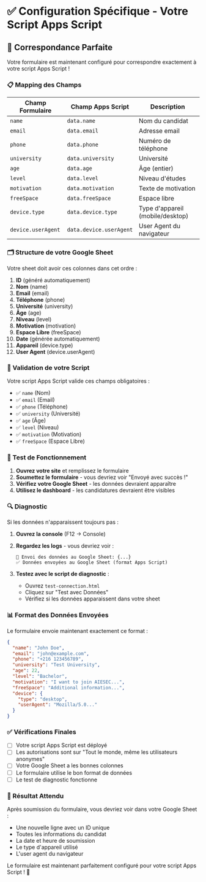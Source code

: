 # ✅ Configuration Spécifique - Votre Script Apps Script

## 🎯 Correspondance Parfaite

Votre formulaire est maintenant configuré pour correspondre exactement à votre script Apps Script !

### 📋 Mapping des Champs

| Champ Formulaire | Champ Apps Script | Description |
|------------------|-------------------|-------------|
| `name` | `data.name` | Nom du candidat |
| `email` | `data.email` | Adresse email |
| `phone` | `data.phone` | Numéro de téléphone |
| `university` | `data.university` | Université |
| `age` | `data.age` | Âge (entier) |
| `level` | `data.level` | Niveau d'études |
| `motivation` | `data.motivation` | Texte de motivation |
| `freeSpace` | `data.freeSpace` | Espace libre |
| `device.type` | `data.device.type` | Type d'appareil (mobile/desktop) |
| `device.userAgent` | `data.device.userAgent` | User Agent du navigateur |

### 🗂️ Structure de votre Google Sheet

Votre sheet doit avoir ces colonnes dans cet ordre :
1. **ID** (généré automatiquement)
2. **Nom** (name)
3. **Email** (email)
4. **Téléphone** (phone)
5. **Université** (university)
6. **Âge** (age)
7. **Niveau** (level)
8. **Motivation** (motivation)
9. **Espace Libre** (freeSpace)
10. **Date** (générée automatiquement)
11. **Appareil** (device.type)
12. **User Agent** (device.userAgent)

### 🔧 Validation de votre Script

Votre script Apps Script valide ces champs obligatoires :
- ✅ `name` (Nom)
- ✅ `email` (Email)
- ✅ `phone` (Téléphone)
- ✅ `university` (Université)
- ✅ `age` (Âge)
- ✅ `level` (Niveau)
- ✅ `motivation` (Motivation)
- ✅ `freeSpace` (Espace Libre)

### 🧪 Test de Fonctionnement

1. **Ouvrez votre site** et remplissez le formulaire
2. **Soumettez le formulaire** - vous devriez voir "Envoyé avec succès !"
3. **Vérifiez votre Google Sheet** - les données devraient apparaître
4. **Utilisez le dashboard** - les candidatures devraient être visibles

### 🔍 Diagnostic

Si les données n'apparaissent toujours pas :

1. **Ouvrez la console** (F12 → Console)
2. **Regardez les logs** - vous devriez voir :
   ```
   🚀 Envoi des données au Google Sheet: {...}
   ✅ Données envoyées au Google Sheet (format Apps Script)
   ```

3. **Testez avec le script de diagnostic** :
   - Ouvrez `test-connection.html`
   - Cliquez sur "Test avec Données"
   - Vérifiez si les données apparaissent dans votre sheet

### 📊 Format des Données Envoyées

Le formulaire envoie maintenant exactement ce format :

```json
{
  "name": "John Doe",
  "email": "john@example.com",
  "phone": "+216 123456789",
  "university": "Test University",
  "age": 22,
  "level": "Bachelor",
  "motivation": "I want to join AIESEC...",
  "freeSpace": "Additional information...",
  "device": {
    "type": "desktop",
    "userAgent": "Mozilla/5.0..."
  }
}
```

### ✅ Vérifications Finales

- [ ] Votre script Apps Script est déployé
- [ ] Les autorisations sont sur "Tout le monde, même les utilisateurs anonymes"
- [ ] Votre Google Sheet a les bonnes colonnes
- [ ] Le formulaire utilise le bon format de données
- [ ] Le test de diagnostic fonctionne

### 🎉 Résultat Attendu

Après soumission du formulaire, vous devriez voir dans votre Google Sheet :
- Une nouvelle ligne avec un ID unique
- Toutes les informations du candidat
- La date et heure de soumission
- Le type d'appareil utilisé
- L'user agent du navigateur

Le formulaire est maintenant parfaitement configuré pour votre script Apps Script ! 🚀

